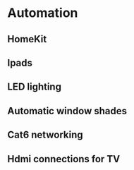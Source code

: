 # Automation

## HomeKit

## Ipads

## LED lighting

## Automatic window shades

## Cat6 networking

## Hdmi connections for TV
